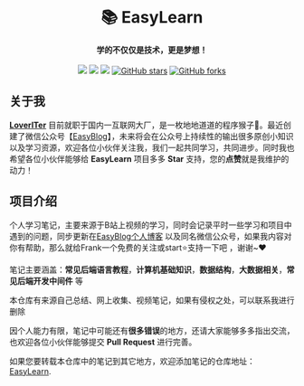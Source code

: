 <p align="center">
    <h1 align="center" style="border: none">📚 EasyLearn</h1>
    <p align="center">
       <b>学的不仅仅是技术，更是梦想！</b>
        <br>
        <br>
        <a href=#><img src="https://img.shields.io/badge/Java-%E9%9D%A2%E8%AF%95%E6%8C%87%E5%8D%97-orange"></a>
<a href="http://image.easyblog.top/16302931798554baf4272-1394-421b-8ea5-f5238fb39db4.jpg"><img src="https://img.shields.io/badge/%E5%85%AC%E4%BC%97%E5%8F%B7-easyblog-green"></a>
<a href="#"><img src="https://img.shields.io/badge/license-Apache--2.0-blue"></a>
<a href="https://github.com/LoverITer/EasyLearn/stargazers"><img alt="GitHub stars" src="https://img.shields.io/github/stars/LoverITer/EasyLearn"></a>
<a href="https://github.com/LoverITer/EasyLearn/network"><img alt="GitHub forks" src="https://img.shields.io/github/forks/LoverITer/EasyLearn"></a>
    </p>    
</p>


## 关于我

[**LoverITer**]() 目前就职于国内一互联网大厂，是一枚地地道道的程序猴子🐶。最近创建了微信公众号【[EasyBlog](http://image.easyblog.top/16302931798554baf4272-1394-421b-8ea5-f5238fb39db4.jpg)】，未来将会在公众号上持续性的输出很多原创小知识以及学习资源，欢迎各位小伙伴关注我，我们一起共同学习，共同进步。同时我也希望各位小伙伴能够给 **EasyLearn** 项目多多 **Star** 支持，您的**点赞**就是我维护的动力！

## 项目介绍

个人学习笔记，主要来源于B站上视频的学习，同时会记录平时一些学习和项目中遇到的问题，同步更新在[EasyBlog个人博客](http://www.easyblog.top/)
以及同名微信公众号，如果我内容对你有帮助，那么就给Frank一个免费的关注或start⭐支持一下吧 ，谢谢~❤️

笔记主要涵盖：**常见后端语言教程**，**计算机基础知识**，**数据结构**，**大数据相关**，**常见后端开发中间件** 等

本仓库有来源自己总结、网上收集、视频笔记，如果有侵权之处，可以联系我进行删除

因个人能力有限，笔记中可能还有**很多错误**的地方，还请大家能够多多指出交流，也欢迎各位小伙伴能够提交 **Pull Request** 进行完善。

如果您要转载本仓库中的笔记到其它地方，欢迎添加笔记的仓库地址：[EasyLearn](https://github.com/LoverITer/EasyLearn.git).

